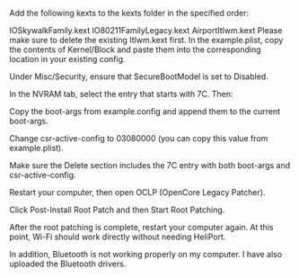 Add the following kexts to the kexts folder in the specified order:

IOSkywalkFamily.kext
IO80211FamilyLegacy.kext
AirportItlwm.kext
Please make sure to delete the existing Itlwm.kext first.
In the example.plist, copy the contents of Kernel/Block and paste them into the corresponding location in your existing config.

Under Misc/Security, ensure that SecureBootModel is set to Disabled.

In the NVRAM tab, select the entry that starts with 7C. Then:

Copy the boot-args from example.config and append them to the current boot-args.

Change csr-active-config to 03080000 (you can copy this value from example.plist).

Make sure the Delete section includes the 7C entry with both boot-args and csr-active-config.

Restart your computer, then open OCLP (OpenCore Legacy Patcher).

Click Post-Install Root Patch and then Start Root Patching.

After the root patching is complete, restart your computer again. At this point, Wi-Fi should work directly without needing HeliPort.

In addition, Bluetooth is not working properly on my computer. I have also uploaded the Bluetooth drivers.
